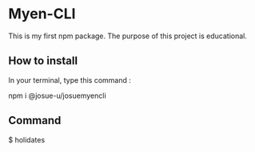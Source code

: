 # Myen-CLI
This is my first npm package. The purpose of this project is educational.

## How to install
In your terminal, type this command :

npm i @josue-u/josuemyencli

## Command
$ holidates 